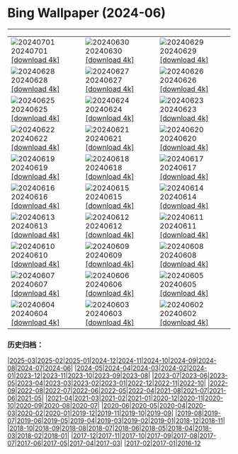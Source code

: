 # Bing Wallpaper (2024-06)
**************

<table><tr><td><img class="wallpaper" src="https://www.bing.com/th?id=OHR.FisgardLighthouse_ZH-CN5474064913_1920x1080.jpg" alt="20240701"> 20240701 <a class="wallpaper_link" href="https://www.bing.com/th?id=OHR.FisgardLighthouse_ZH-CN5474064913_UHD.jpg">[download 4k]</a></td><td><img class="wallpaper" src="https://www.bing.com/th?id=OHR.UbudBali_ZH-CN4891348277_1920x1080.jpg" alt="20240630"> 20240630 <a class="wallpaper_link" href="https://www.bing.com/th?id=OHR.UbudBali_ZH-CN4891348277_UHD.jpg">[download 4k]</a></td><td><img class="wallpaper" src="https://www.bing.com/th?id=OHR.NienhagenMecklenburg_ZH-CN4482269700_1920x1080.jpg" alt="20240629"> 20240629 <a class="wallpaper_link" href="https://www.bing.com/th?id=OHR.NienhagenMecklenburg_ZH-CN4482269700_UHD.jpg">[download 4k]</a></td></tr><tr><td><img class="wallpaper" src="https://www.bing.com/th?id=OHR.ChauseyIslands_ZH-CN4241103934_1920x1080.jpg" alt="20240628"> 20240628 <a class="wallpaper_link" href="https://www.bing.com/th?id=OHR.ChauseyIslands_ZH-CN4241103934_UHD.jpg">[download 4k]</a></td><td><img class="wallpaper" src="https://www.bing.com/th?id=OHR.FlorenceDuomo_ZH-CN7379412586_1920x1080.jpg" alt="20240627"> 20240627 <a class="wallpaper_link" href="https://www.bing.com/th?id=OHR.FlorenceDuomo_ZH-CN7379412586_UHD.jpg">[download 4k]</a></td><td><img class="wallpaper" src="https://www.bing.com/th?id=OHR.CardinalfishAnemone_ZH-CN7249037417_1920x1080.jpg" alt="20240626"> 20240626 <a class="wallpaper_link" href="https://www.bing.com/th?id=OHR.CardinalfishAnemone_ZH-CN7249037417_UHD.jpg">[download 4k]</a></td></tr><tr><td><img class="wallpaper" src="https://www.bing.com/th?id=OHR.FireWave_ZH-CN7110736577_1920x1080.jpg" alt="20240625"> 20240625 <a class="wallpaper_link" href="https://www.bing.com/th?id=OHR.FireWave_ZH-CN7110736577_UHD.jpg">[download 4k]</a></td><td><img class="wallpaper" src="https://www.bing.com/th?id=OHR.FloresIsland_ZH-CN6930246149_1920x1080.jpg" alt="20240624"> 20240624 <a class="wallpaper_link" href="https://www.bing.com/th?id=OHR.FloresIsland_ZH-CN6930246149_UHD.jpg">[download 4k]</a></td><td><img class="wallpaper" src="https://www.bing.com/th?id=OHR.DhakaBangladesh_ZH-CN6777866162_1920x1080.jpg" alt="20240623"> 20240623 <a class="wallpaper_link" href="https://www.bing.com/th?id=OHR.DhakaBangladesh_ZH-CN6777866162_UHD.jpg">[download 4k]</a></td></tr><tr><td><img class="wallpaper" src="https://www.bing.com/th?id=OHR.BrazilRainforest_ZH-CN6432366530_1920x1080.jpg" alt="20240622"> 20240622 <a class="wallpaper_link" href="https://www.bing.com/th?id=OHR.BrazilRainforest_ZH-CN6432366530_UHD.jpg">[download 4k]</a></td><td><img class="wallpaper" src="https://www.bing.com/th?id=OHR.SummerSolstice2024_ZH-CN6141918663_1920x1080.jpg" alt="20240621"> 20240621 <a class="wallpaper_link" href="https://www.bing.com/th?id=OHR.SummerSolstice2024_ZH-CN6141918663_UHD.jpg">[download 4k]</a></td><td><img class="wallpaper" src="https://www.bing.com/th?id=OHR.KokinoMacedonia_ZH-CN6029529601_1920x1080.jpg" alt="20240620"> 20240620 <a class="wallpaper_link" href="https://www.bing.com/th?id=OHR.KokinoMacedonia_ZH-CN6029529601_UHD.jpg">[download 4k]</a></td></tr><tr><td><img class="wallpaper" src="https://www.bing.com/th?id=OHR.CuxhavenTower_ZH-CN5580118944_1920x1080.jpg" alt="20240619"> 20240619 <a class="wallpaper_link" href="https://www.bing.com/th?id=OHR.CuxhavenTower_ZH-CN5580118944_UHD.jpg">[download 4k]</a></td><td><img class="wallpaper" src="https://www.bing.com/th?id=OHR.LupinIceland_ZH-CN5329147708_1920x1080.jpg" alt="20240618"> 20240618 <a class="wallpaper_link" href="https://www.bing.com/th?id=OHR.LupinIceland_ZH-CN5329147708_UHD.jpg">[download 4k]</a></td><td><img class="wallpaper" src="https://www.bing.com/th?id=OHR.HummingThistle_ZH-CN5057539905_1920x1080.jpg" alt="20240617"> 20240617 <a class="wallpaper_link" href="https://www.bing.com/th?id=OHR.HummingThistle_ZH-CN5057539905_UHD.jpg">[download 4k]</a></td></tr><tr><td><img class="wallpaper" src="https://www.bing.com/th?id=OHR.RedFoxDad_ZH-CN4894022141_1920x1080.jpg" alt="20240616"> 20240616 <a class="wallpaper_link" href="https://www.bing.com/th?id=OHR.RedFoxDad_ZH-CN4894022141_UHD.jpg">[download 4k]</a></td><td><img class="wallpaper" src="https://www.bing.com/th?id=OHR.NazareWave_ZH-CN4575182192_1920x1080.jpg" alt="20240615"> 20240615 <a class="wallpaper_link" href="https://www.bing.com/th?id=OHR.NazareWave_ZH-CN4575182192_UHD.jpg">[download 4k]</a></td><td><img class="wallpaper" src="https://www.bing.com/th?id=OHR.PeggysCove_ZH-CN4221190894_1920x1080.jpg" alt="20240614"> 20240614 <a class="wallpaper_link" href="https://www.bing.com/th?id=OHR.PeggysCove_ZH-CN4221190894_UHD.jpg">[download 4k]</a></td></tr><tr><td><img class="wallpaper" src="https://www.bing.com/th?id=OHR.RegistanUzbekistan_ZH-CN7850329702_1920x1080.jpg" alt="20240613"> 20240613 <a class="wallpaper_link" href="https://www.bing.com/th?id=OHR.RegistanUzbekistan_ZH-CN7850329702_UHD.jpg">[download 4k]</a></td><td><img class="wallpaper" src="https://www.bing.com/th?id=OHR.BigBendMilkyWay_ZH-CN7709015605_1920x1080.jpg" alt="20240612"> 20240612 <a class="wallpaper_link" href="https://www.bing.com/th?id=OHR.BigBendMilkyWay_ZH-CN7709015605_UHD.jpg">[download 4k]</a></td><td><img class="wallpaper" src="https://www.bing.com/th?id=OHR.GemsbokBotswana_ZH-CN7507199339_1920x1080.jpg" alt="20240611"> 20240611 <a class="wallpaper_link" href="https://www.bing.com/th?id=OHR.GemsbokBotswana_ZH-CN7507199339_UHD.jpg">[download 4k]</a></td></tr><tr><td><img class="wallpaper" src="https://www.bing.com/th?id=OHR.DragonBoatFestival2024_ZH-CN6619827853_1920x1080.jpg" alt="20240610"> 20240610 <a class="wallpaper_link" href="https://www.bing.com/th?id=OHR.DragonBoatFestival2024_ZH-CN6619827853_UHD.jpg">[download 4k]</a></td><td><img class="wallpaper" src="https://www.bing.com/th?id=OHR.BardenasBiosphere_ZH-CN6198033700_1920x1080.jpg" alt="20240609"> 20240609 <a class="wallpaper_link" href="https://www.bing.com/th?id=OHR.BardenasBiosphere_ZH-CN6198033700_UHD.jpg">[download 4k]</a></td><td><img class="wallpaper" src="https://www.bing.com/th?id=OHR.KillikRiverAlaska_ZH-CN5736211272_1920x1080.jpg" alt="20240608"> 20240608 <a class="wallpaper_link" href="https://www.bing.com/th?id=OHR.KillikRiverAlaska_ZH-CN5736211272_UHD.jpg">[download 4k]</a></td></tr><tr><td><img class="wallpaper" src="https://www.bing.com/th?id=OHR.HumpbackFamily_ZH-CN4336100531_1920x1080.jpg" alt="20240607"> 20240607 <a class="wallpaper_link" href="https://www.bing.com/th?id=OHR.HumpbackFamily_ZH-CN4336100531_UHD.jpg">[download 4k]</a></td><td><img class="wallpaper" src="https://www.bing.com/th?id=OHR.CamargueFlamingos_ZH-CN4176922228_1920x1080.jpg" alt="20240606"> 20240606 <a class="wallpaper_link" href="https://www.bing.com/th?id=OHR.CamargueFlamingos_ZH-CN4176922228_UHD.jpg">[download 4k]</a></td><td><img class="wallpaper" src="https://www.bing.com/th?id=OHR.MadagascarRiver_ZH-CN3842472014_1920x1080.jpg" alt="20240605"> 20240605 <a class="wallpaper_link" href="https://www.bing.com/th?id=OHR.MadagascarRiver_ZH-CN3842472014_UHD.jpg">[download 4k]</a></td></tr><tr><td><img class="wallpaper" src="https://www.bing.com/th?id=OHR.ChestnutBeeEater_ZH-CN3514753872_1920x1080.jpg" alt="20240604"> 20240604 <a class="wallpaper_link" href="https://www.bing.com/th?id=OHR.ChestnutBeeEater_ZH-CN3514753872_UHD.jpg">[download 4k]</a></td><td><img class="wallpaper" src="https://www.bing.com/th?id=OHR.CopenhagenBicycles_ZH-CN3047958346_1920x1080.jpg" alt="20240603"> 20240603 <a class="wallpaper_link" href="https://www.bing.com/th?id=OHR.CopenhagenBicycles_ZH-CN3047958346_UHD.jpg">[download 4k]</a></td><td><img class="wallpaper" src="https://www.bing.com/th?id=OHR.MenRuz_ZH-CN2021725181_1920x1080.jpg" alt="20240602"> 20240602 <a class="wallpaper_link" href="https://www.bing.com/th?id=OHR.MenRuz_ZH-CN2021725181_UHD.jpg">[download 4k]</a></td></tr></table>

### 历史归档：

|[2025-03](/../2025-03/2025-03.md)|[2025-02](/../2025-02/2025-02.md)|[2025-01](/../2025-01/2025-01.md)|[2024-12](/../2024-12/2024-12.md)|[2024-11](/../2024-11/2024-11.md)|[2024-10](/../2024-10/2024-10.md)|[2024-09](/../2024-09/2024-09.md)|[2024-08](/../2024-08/2024-08.md)|[2024-07](/../2024-07/2024-07.md)|[2024-06](/2024-06.md)|
|[2024-05](/../2024-05/2024-05.md)|[2024-04](/../2024-04/2024-04.md)|[2024-03](/../2024-03/2024-03.md)|[2024-02](/../2024-02/2024-02.md)|[2024-01](/../2024-01/2024-01.md)|[2023-12](/../2023-12/2023-12.md)|[2023-11](/../2023-11/2023-11.md)|[2023-10](/../2023-10/2023-10.md)|[2023-09](/../2023-09/2023-09.md)|[2023-08](/../2023-08/2023-08.md)|
|[2023-07](/../2023-07/2023-07.md)|[2023-06](/../2023-06/2023-06.md)|[2023-05](/../2023-05/2023-05.md)|[2023-04](/../2023-04/2023-04.md)|[2023-03](/../2023-03/2023-03.md)|[2023-02](/../2023-02/2023-02.md)|[2023-01](/../2023-01/2023-01.md)|[2022-12](/../2022-12/2022-12.md)|[2022-11](/../2022-11/2022-11.md)|[2022-10](/../2022-10/2022-10.md)|
|[2022-09](/../2022-09/2022-09.md)|[2022-08](/../2022-08/2022-08.md)|[2022-07](/../2022-07/2022-07.md)|[2022-06](/../2022-06/2022-06.md)|[2022-05](/../2022-05/2022-05.md)|[2022-04](/../2022-04/2022-04.md)|[2021-08](/../2021-08/2021-08.md)|[2021-07](/../2021-07/2021-07.md)|[2021-06](/../2021-06/2021-06.md)|[2021-05](/../2021-05/2021-05.md)|
|[2021-04](/../2021-04/2021-04.md)|[2021-03](/../2021-03/2021-03.md)|[2021-02](/../2021-02/2021-02.md)|[2021-01](/../2021-01/2021-01.md)|[2020-12](/../2020-12/2020-12.md)|[2020-11](/../2020-11/2020-11.md)|[2020-10](/../2020-10/2020-10.md)|[2020-09](/../2020-09/2020-09.md)|[2020-08](/../2020-08/2020-08.md)|[2020-07](/../2020-07/2020-07.md)|
|[2020-06](/../2020-06/2020-06.md)|[2020-05](/../2020-05/2020-05.md)|[2020-04](/../2020-04/2020-04.md)|[2020-03](/../2020-03/2020-03.md)|[2020-02](/../2020-02/2020-02.md)|[2020-01](/../2020-01/2020-01.md)|[2019-12](/../2019-12/2019-12.md)|[2019-11](/../2019-11/2019-11.md)|[2019-10](/../2019-10/2019-10.md)|[2019-09](/../2019-09/2019-09.md)|
|[2019-08](/../2019-08/2019-08.md)|[2019-07](/../2019-07/2019-07.md)|[2019-06](/../2019-06/2019-06.md)|[2019-05](/../2019-05/2019-05.md)|[2019-04](/../2019-04/2019-04.md)|[2019-03](/../2019-03/2019-03.md)|[2019-02](/../2019-02/2019-02.md)|[2019-01](/../2019-01/2019-01.md)|[2018-12](/../2018-12/2018-12.md)|[2018-11](/../2018-11/2018-11.md)|
|[2018-10](/../2018-10/2018-10.md)|[2018-09](/../2018-09/2018-09.md)|[2018-08](/../2018-08/2018-08.md)|[2018-07](/../2018-07/2018-07.md)|[2018-06](/../2018-06/2018-06.md)|[2018-05](/../2018-05/2018-05.md)|[2018-04](/../2018-04/2018-04.md)|[2018-03](/../2018-03/2018-03.md)|[2018-02](/../2018-02/2018-02.md)|[2018-01](/../2018-01/2018-01.md)|
|[2017-12](/../2017-12/2017-12.md)|[2017-11](/../2017-11/2017-11.md)|[2017-10](/../2017-10/2017-10.md)|[2017-09](/../2017-09/2017-09.md)|[2017-08](/../2017-08/2017-08.md)|[2017-07](/../2017-07/2017-07.md)|[2017-06](/../2017-06/2017-06.md)|[2017-05](/../2017-05/2017-05.md)|[2017-04](/../2017-04/2017-04.md)|[2017-03](/../2017-03/2017-03.md)|
|[2017-02](/../2017-02/2017-02.md)|[2017-01](/../2017-01/2017-01.md)|[2016-12](/../2016-12/2016-12.md)